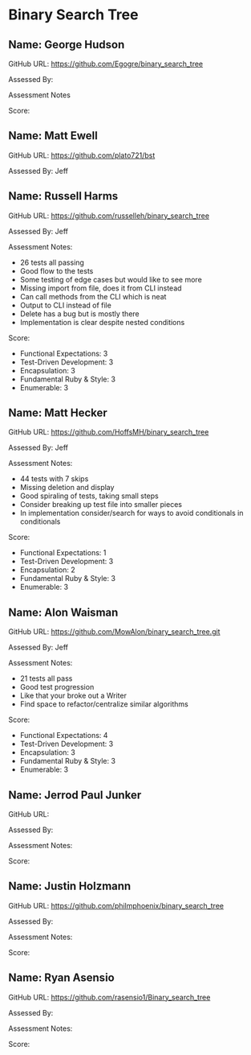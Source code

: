 # Binary Search Tree

## Name: George Hudson

GitHub URL: https://github.com/Egogre/binary_search_tree

Assessed By:

Assessment Notes

Score:



## Name: Matt Ewell

GitHub URL: https://github.com/plato721/bst

Assessed By: Jeff

## Name: Russell Harms

GitHub URL: https://github.com/russelleh/binary_search_tree

Assessed By: Jeff

Assessment Notes:

* 26 tests all passing
* Good flow to the tests
* Some testing of edge cases but would like to see more
* Missing import from file, does it from CLI instead
* Can call methods from the CLI which is neat
* Output to CLI instead of file
* Delete has a bug but is mostly there
* Implementation is clear despite nested conditions

Score:

* Functional Expectations: 3
* Test-Driven Development: 3
* Encapsulation: 3
* Fundamental Ruby & Style: 3
* Enumerable: 3

## Name: Matt Hecker

GitHub URL: https://github.com/HoffsMH/binary_search_tree

Assessed By: Jeff

Assessment Notes:

* 44 tests with 7 skips
* Missing deletion and display
* Good spiraling of tests, taking small steps
* Consider breaking up test file into smaller pieces
* In implementation consider/search for ways to avoid conditionals in conditionals

Score:

* Functional Expectations: 1
* Test-Driven Development: 3
* Encapsulation: 2
* Fundamental Ruby & Style: 3
* Enumerable: 3

## Name: Alon Waisman

GitHub URL: https://github.com/MowAlon/binary_search_tree.git

Assessed By: Jeff

Assessment Notes:

* 21 tests all pass
* Good test progression
* Like that your broke out a Writer
* Find space to refactor/centralize similar algorithms

Score:

* Functional Expectations: 4
* Test-Driven Development: 3
* Encapsulation: 3
* Fundamental Ruby & Style: 3
* Enumerable: 3

## Name: Jerrod Paul Junker

GitHub URL:

Assessed By:

Assessment Notes:

Score:




## Name: Justin Holzmann

GitHub URL: https://github.com/philmphoenix/binary_search_tree

Assessed By:

Assessment Notes:

Score:



## Name: Ryan Asensio

GitHub URL: https://github.com/rasensio1/Binary_search_tree

Assessed By:

Assessment Notes:

Score:
